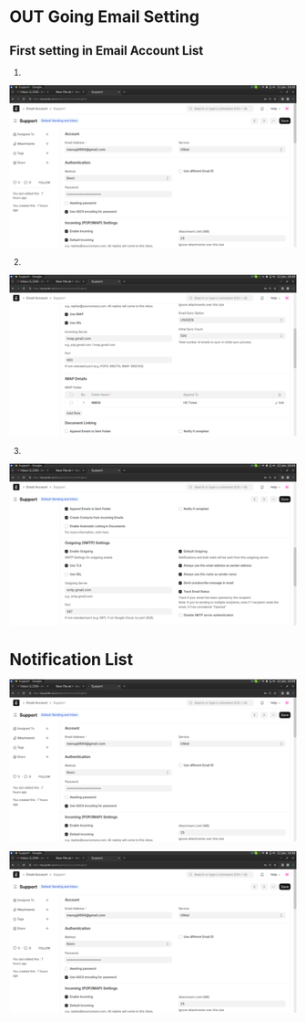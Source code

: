 # OUT Going Email Setting
## First setting in Email Account List

1.
![image](email1.png)

2.
![image](Email2.png)

3.
![image](email3.png)  

# Notification List

![image](email1.png)
 
![image](email1.png)

